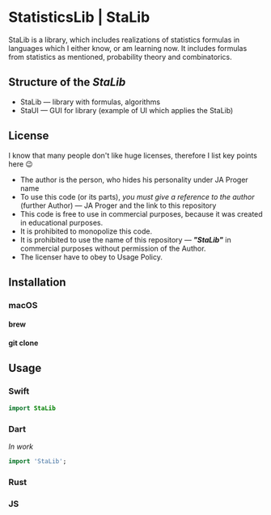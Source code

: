 # StatisticsLib | StaLib
StaLib is a library, which includes realizations of statistics formulas in languages which I either know, or am learning now.
It includes formulas from statistics as mentioned, probability theory and combinatorics.

## Structure of the _StaLib_
- StaLib — library with formulas, algorithms
- StaUI — GUI for library (example of UI which applies the StaLib)

## License

I know that many people don't like huge licenses, therefore I list key points here 😉

- The author is the person, who hides his personality under JA Proger name
- To use this code (or its parts), *you must give a reference to the author* (further Author) — JA Proger and the link to this repository
- This code is free to use in commercial purposes, because it was created in educational purposes.
- It is prohibited to monopolize this code.
- It is prohibited to use the name of this repository — _**"StaLib"**_ in commercial purposes without permission of the Author.
- The licenser have to obey to Usage Policy.


## Installation

### macOS

#### brew

#### git clone

## Usage

### Swift

```swift
import StaLib


```

### Dart
_In work_

```dart
import 'StaLib';
```

### Rust



### JS
```js

```

